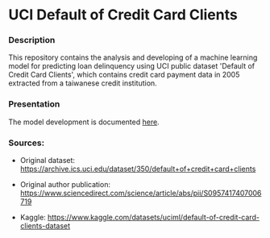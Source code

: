 # UCI Default of Credit Card Clients

### Description

This repository contains the analysis and developing of a machine learning model for predicting loan delinquency using UCI public dataset 'Default of Credit Card Clients', which contains credit card payment data in 2005 extracted from a taiwanese credit institution.

### Presentation

The model development is documented [here](https://drive.google.com/file/d/17dUj-mgDJXu6JGKLVTHTs25TSc_ZvW-n/view?usp=sharing).


### Sources:

- Original dataset: https://archive.ics.uci.edu/dataset/350/default+of+credit+card+clients

- Original author publication: https://www.sciencedirect.com/science/article/abs/pii/S0957417407006719

- Kaggle: https://www.kaggle.com/datasets/uciml/default-of-credit-card-clients-dataset 